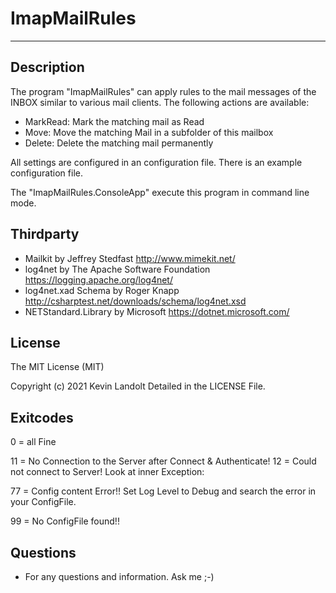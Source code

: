 # ImapMailRules
___

## Description

The program "ImapMailRules" can apply rules to the mail messages of the INBOX similar to various mail clients.
The following actions are available:
- MarkRead: Mark the matching mail as Read
- Move: Move the matching Mail in a subfolder of this mailbox
- Delete: Delete the matching mail permanently

All settings are configured in an configuration file.
There is an example configuration file.

The "ImapMailRules.ConsoleApp" execute this program in command line mode.

## Thirdparty

- Mailkit by Jeffrey Stedfast http://www.mimekit.net/
- log4net by The Apache Software Foundation https://logging.apache.org/log4net/
- log4net.xad Schema by Roger Knapp http://csharptest.net/downloads/schema/log4net.xsd
- NETStandard.Library by Microsoft https://dotnet.microsoft.com/

## License
The MIT License (MIT)

Copyright (c) 2021 Kevin Landolt
Detailed in the LICENSE File.

## Exitcodes

0 = all Fine

11 = No Connection to the Server after Connect & Authenticate!
12 = Could not connect to Server! Look at inner Exception:

77 = Config content Error!! Set Log Level to Debug and search the error in your ConfigFile.

99 = No ConfigFile found!!

## Questions

- For any questions and information. Ask me ;-)

